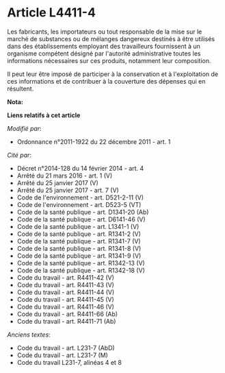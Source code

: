 # Article L4411-4

Les fabricants, les importateurs ou tout responsable de la mise sur le marché de substances ou de mélanges dangereux destinés
à être utilisés dans des établissements employant des travailleurs fournissent à un organisme compétent désigné par
l'autorité administrative toutes les informations nécessaires sur ces produits, notamment leur composition. 

Il peut leur être imposé de participer à la conservation et à l'exploitation de ces informations et de contribuer à la
couverture des dépenses qui en résultent.

**Nota:**



**Liens relatifs à cet article**

_Modifié par_:

  - Ordonnance n°2011-1922 du 22 décembre 2011 - art. 1

_Cité par_:

  - Décret n°2014-128 du 14 février 2014 - art. 4
  - Arrêté du 21 mars 2016 - art. 1 (V)
  - Arrêté du 25 janvier 2017 (V)
  - Arrêté du 25 janvier 2017 - art. 7 (V)
  - Code de l'environnement - art. D521-2-11 (V)
  - Code de l'environnement - art. D523-5 (VT)
  - Code de la santé publique - art. D1341-20 (Ab)
  - Code de la santé publique - art. D6141-46 (V)
  - Code de la santé publique - art. L1341-1 (V)
  - Code de la santé publique - art. R1341-2 (V)
  - Code de la santé publique - art. R1341-7 (V)
  - Code de la santé publique - art. R1341-8 (V)
  - Code de la santé publique - art. R1341-9 (V)
  - Code de la santé publique - art. R1342-13 (V)
  - Code de la santé publique - art. R1342-18 (V)
  - Code du travail - art. R4411-42 (V)
  - Code du travail - art. R4411-43 (V)
  - Code du travail - art. R4411-44 (V)
  - Code du travail - art. R4411-45 (V)
  - Code du travail - art. R4411-46 (V)
  - Code du travail - art. R4411-66 (Ab)
  - Code du travail - art. R4411-71 (Ab)

_Anciens textes_:

  - Code du travail - art. L231-7 (AbD)
  - Code du travail - art. L231-7 (M)
  - Code du travail L231-7, alinéas 4 et 8
